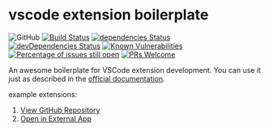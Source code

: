 # vscode extension boilerplate

![GitHub](https://img.shields.io/github/license/tjx666/vscode-extension-boilerplate) [![Build Status](https://travis-ci.org/tjx666/vscode-extension-boilerplate.svg?branch=master)](https://travis-ci.org/tjx666/vscode-extension-boilerplate) [![dependencies Status](https://david-dm.org/tjx666/vscode-extension-boilerplate/status.svg)](https://david-dm.org/tjx666/vscode-extension-boilerplate) [![devDependencies Status](https://david-dm.org/tjx666/vscode-extension-boilerplate/dev-status.svg)](https://david-dm.org/tjx666/vscode-extension-boilerplate?type=dev) [![Known Vulnerabilities](https://snyk.io/test/github/tjx666/vscode-extension-boilerplate/badge.svg?targetFile=package.json)](https://snyk.io/test/github/tjx666/vscode-extension-boilerplate?targetFile=package.json) [![Percentage of issues still open](https://isitmaintained.com/badge/open/tjx666/vscode-extension-boilerplate.svg)](http://isitmaintained.com/project/tjx666/vscode-extension-boilerplate') [![PRs Welcome](https://img.shields.io/badge/PRs-welcome-brightgreen.svg?style=flat)](http://makeapullrequest.com)

An awesome boilerplate for VSCode extension development. You can use it just as described in the [official documentation](https://code.visualstudio.com/api).

example extensions:

1. [View GitHub Repository](https://github.com/tjx666/view-github-repository)
2. [Open in External App](https://github.com/tjx666/open-in-external-app)
